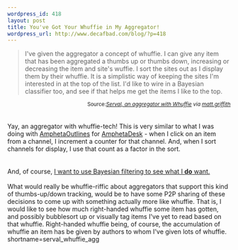 ```yaml
--- 
wordpress_id: 418
layout: post
title: You've Got Your Whuffie in My Aggregator!
wordpress_url: http://www.decafbad.com/blog/?p=418
---
```

<blockquote cite="http://john.beimler.org/serval_aggregator_first_post.html">I've given the aggregator a concept of whuffie. I can give any item that has been aggregated a thumbs up or thumbs down, increasing or decreasing the item and site's wuffie. I sort the sites out as I display them by their whuffie. It is a simplistic way of keeping the sites I'm interested in at the top of the list. I'd like to wire in a Bayesian classifier too, and see if that helps me get the items I like to the top.</blockquote>
<div class="credit" align="right"><small>Source:<cite><a href="http://john.beimler.org/serval_aggregator_first_post.html">Serval, an aggregator with Whuffie</a> via <a href="http://matt.griffith.com/weblog/2003/05/19.html#a142">matt.griffith</a></cite></small></div>
<br /><br />
<div class="excerpt">Yay, an aggregator with whuffie-tech!  This is very similar to what I was doing with
<a href="http://www.decafbad.com/twiki/bin/view/Main/AmphetaOutlines">AmphetaOutlines</a> for <a href="http://www.decafbad.com/twiki/bin/view/Main/AmphetaDesk">AmphetaDesk</a> - when I click on an item from a channel, I increment
a counter for that channel.  And, when I sort channels for display, I use that count as
a factor in the sort.</div>
<br /><br />
And, of course, <a href="http://www.decafbad.com/blog/tech/rssbayes_now.html" target="_top">I want to use Bayesian filtering to see what I <strong>do</strong> want.</a>
<br /><br />
What would really be whuffie-riffic about aggregators that support this kind of
thumbs-up/down tracking, would be to have some P2P sharing of these decisions
to come up with something actually more like whuffie.  That is, I would like
to see how much right-handed whuffie some item has gotten, and possibly
bubblesort up or visually tag items I've yet to read based on that whuffie.
Right-handed whuffie being, of course, the accumulation of whuffie an item
has be given by authors to whom I've given lots of whuffie.
<!--more-->
shortname=serval_whuffie_agg
